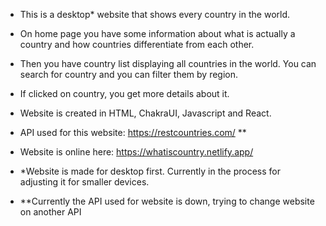 * This is a desktop* website that shows every country in the world.
* On home page you have some information about what is actually a country and how countries differentiate from each other.
* Then you have country list displaying all countries in the world. You can search for country and you can filter them by region.
* If clicked on country, you get more details about it.
* Website is created in HTML, ChakraUI, Javascript and React.

* API used for this website: https://restcountries.com/ **

* Website is online here: https://whatiscountry.netlify.app/

* *Website is made for desktop first. Currently in the process for adjusting it for smaller devices.
* **Currently the API used for website is down, trying to change website on another API
